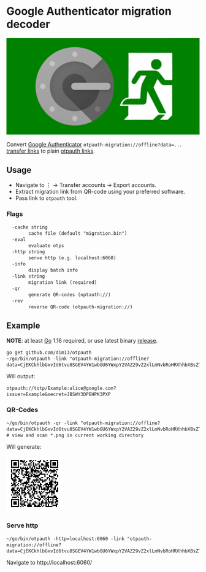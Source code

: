 # Google Authenticator migration decoder

![Logo](images/otpauth.png)

Convert [Google Authenticator](https://play.google.com/store/apps/details?id=com.google.android.apps.authenticator2) `otpauth-migration://offline?data=...`
[transfer links](https://github.com/google/google-authenticator-android/issues/118)
to plain [otpauth links](https://github.com/google/google-authenticator/wiki/Key-Uri-Format).

## Usage

* Navigate to ⋮ → Transfer accounts → Export accounts.
* Extract migration link from QR-code using your preferred software.
* Pass link to `otpauth` tool.

### Flags

```
  -cache string
    	cache file (default "migration.bin")
  -eval
    	evaluate otps
  -http string
    	serve http (e.g. localhost:6060)
  -info
    	display batch info
  -link string
    	migration link (required)
  -qr
    	generate QR-codes (optauth://)
  -rev
    	reverse QR-code (otpauth-migration://)
```

## Example

**NOTE**: at least [Go](https://golang.org/dl/) 1.16 required, or use latest binary [release](https://github.com/dim13/otpauth/releases/latest).

```
go get github.com/dim13/otpauth
~/go/bin/otpauth -link "otpauth-migration://offline?data=CjEKCkhlbGxvId6tvu8SGEV4YW1wbGU6YWxpY2VAZ29vZ2xlLmNvbRoHRXhhbXBsZTAC"
```

Will output:

```
otpauth://totp/Example:alice@google.com?issuer=Example&secret=JBSWY3DPEHPK3PXP
```

### QR-Codes

```
~/go/bin/otpauth -qr -link "otpauth-migration://offline?data=CjEKCkhlbGxvId6tvu8SGEV4YW1wbGU6YWxpY2VAZ29vZ2xlLmNvbRoHRXhhbXBsZTAC"
# view and scan *.png in current working directory
```

Will generate:

![Example](images/example.png)

### Serve http
```
~/go/bin/otpauth -http=localhost:6060 -link "otpauth-migration://offline?data=CjEKCkhlbGxvId6tvu8SGEV4YW1wbGU6YWxpY2VAZ29vZ2xlLmNvbRoHRXhhbXBsZTAC"
```

Navigate to http://localhost:6060/
